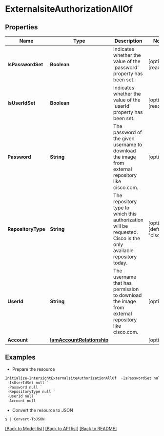 # ExternalsiteAuthorizationAllOf
## Properties

Name | Type | Description | Notes
------------ | ------------- | ------------- | -------------
**IsPasswordSet** | **Boolean** | Indicates whether the value of the &#39;password&#39; property has been set. | [optional] [readonly] 
**IsUserIdSet** | **Boolean** | Indicates whether the value of the &#39;userId&#39; property has been set. | [optional] [readonly] 
**Password** | **String** | The password of the given username to download the image from external repository like cisco.com. | [optional] 
**RepositoryType** | **String** | The repository type to which this authorization will be requested. Cisco is the only available repository today. | [optional] [default to "cisco"]
**UserId** | **String** | The username that has permission to download the image from external repository like cisco.com. | [optional] 
**Account** | [**IamAccountRelationship**](IamAccountRelationship.md) |  | [optional] 

## Examples

- Prepare the resource
```powershell
Initialize-IntersightExternalsiteAuthorizationAllOf  -IsPasswordSet null `
 -IsUserIdSet null `
 -Password null `
 -RepositoryType null `
 -UserId null `
 -Account null
```

- Convert the resource to JSON
```powershell
$ | Convert-ToJSON
```

[[Back to Model list]](../README.md#documentation-for-models) [[Back to API list]](../README.md#documentation-for-api-endpoints) [[Back to README]](../README.md)

